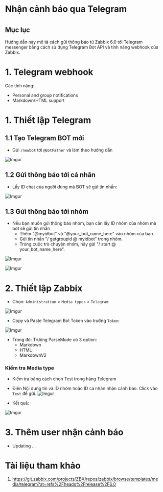 <h1> Nhận cảnh báo qua Telegram <h1>

<h2> Mục lục </h2>

Hướng dẫn này mô tả cách gửi thông báo từ Zabbix 6.0 tới Telegram messenger bằng cách sử dụng Telegram Bot API và tính năng webhook của Zabbix.

# 1. Telegram webhook

Các tính năng:
- Personal and group notifications
- Markdown/HTML support
# 1. Thiết lập Telegram

## 1.1 Tạo Telegram BOT mới
- Gửi `/newbot` tới `@BotFather` và làm theo hướng dẫn

![Imgur](https://i.imgur.com/IHHIDy6.png)

## 1.2 Gửi thông báo tới cá nhân

- Lấy ID chat của người dùng mà BOT sẽ gửi tin nhắn:

![Imgur](https://i.imgur.com/DLoyznc.png)

## 1.3 Gửi thông báo tới nhóm

- Nếu bạn muốn gửi thông báo nhóm, bạn cần lấy ID nhóm của nhóm mà bot sẽ gửi tin nhắn
  - Thêm "@myidbot" và "@your_bot_name_here" vào nhóm của bạn. 
  - Gửi tin nhắn "/ getgroupid @ myidbot" trong nhóm. 
  - Trong cuộc trò chuyện nhóm, hãy gửi "/ start @ your_bot_name_here".

![Imgur](https://i.imgur.com/6JNdyFr.png)

![Imgur](https://i.imgur.com/3kXCqk4.png)

# 2. Thiết lập Zabbix

- Chọn: `Administration` > `Media types` > `Telegram`

![Imgur](https://i.imgur.com/7iHsaZB.png)

- Copy và Paste Telegram Bot Token vào trường `Token`:

![Imgur](https://i.imgur.com/EeWJnw0.png)

- Trong đó: Trường ParseMode có 3 option:
  - Markdown
  - HTML
  - MarkdownV2

<h3> Kiểm tra Media type</h3>

- Kiểm tra bằng cách chọn Test trong hàng Telegram
- Điền Nội dung tin và ID nhóm hoặc ID cá nhân nhận cảnh báo. Click vào `Test` để gửi.
![Imgur](https://i.imgur.com/Xjh7KBC.png)

- Kết quả:

![Imgur](https://i.imgur.com/9wV7mHn.png)

# 3. Thêm user nhận cảnh báo

- Updating ...

# Tài liệu tham khảo

1. https://git.zabbix.com/projects/ZBX/repos/zabbix/browse/templates/media/telegram?at=refs%2Fheads%2Frelease%2F6.0